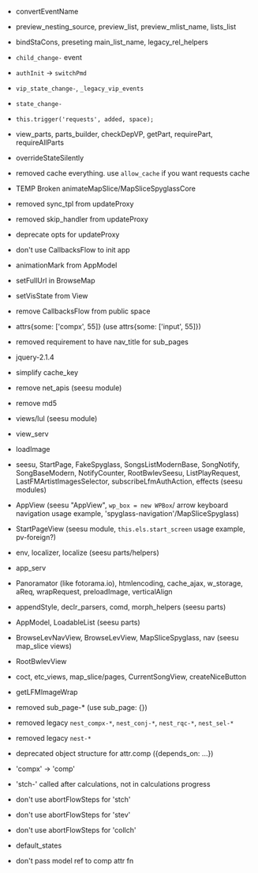 - convertEventName

- preview_nesting_source, preview_list, preview_mlist_name, lists_list

- bindStaCons, preseting main_list_name, legacy_rel_helpers

- `child_change-` event

- `authInit` -> `switchPmd`

- `vip_state_change-`, `_legacy_vip_events`

- `state_change-`

- `this.trigger('requests', added, space);`

- view_parts, parts_builder, checkDepVP, getPart, requirePart, requireAllParts

- overrideStateSilently

- removed cache everything. use `allow_cache` if you want requests cache

- TEMP Broken animateMapSlice/MapSliceSpyglassCore

- removed sync_tpl from updateProxy

- removed skip_handler from updateProxy

- deprecate opts for updateProxy

- don't use CallbacksFlow to init app

- animationMark from AppModel

- setFullUrl in BrowseMap

- setVisState from View

- remove CallbacksFlow from public space

- attrs{some: ['compx', 55]} (use attrs{some: ['input', 55]})

- removed requirement to have nav_title for sub_pages

- jquery-2.1.4

- simplify cache_key

- remove net_apis (seesu module)

- remove md5

- views/lul (seesu module)

- view_serv

- loadImage

- seesu, StartPage, FakeSpyglass, SongsListModernBase, SongNotify, SongBaseModern, NotifyCounter, RootBwlevSeesu, ListPlayRequest, LastFMArtistImagesSelector, subscribeLfmAuthAction, effects (seesu modules)

- AppView (seesu "AppView", `wp_box = new WPBox`/ arrow keyboard navigation usage example, 'spyglass-navigation'/MapSliceSpyglass)

- StartPageView (seesu module, `this.els.start_screen` usage example, pv-foreign?)

- env, localizer, localize (seesu parts/helpers)

- app_serv

- Panoramator (like fotorama.io), htmlencoding, cache_ajax, w_storage, aReq, wrapRequest, preloadImage, verticalAlign

- appendStyle, declr_parsers, comd, morph_helpers (seesu parts)

- AppModel, LoadableList (seesu parts)

- BrowseLevNavView, BrowseLevView, MapSliceSpyglass, nav (seesu map_slice views)

- RootBwlevView

- coct, etc_views, map_slice/pages, CurrentSongView, createNiceButton

- getLFMImageWrap

- removed sub_page-* (use sub_page: {})

- removed legacy `nest_compx-*`, `nest_conj-*`, `nest_rqc-*`, `nest_sel-*`

- removed legacy `nest-*`

- deprecated object structure for attr.comp ({depends_on: ...})

- 'compx' -> 'comp'

- 'stch-' called after calculations, not in calculations progress

- don't use abortFlowSteps for 'stch'

- don't use abortFlowSteps for 'stev'

- don't use abortFlowSteps for 'collch'

- default_states

- don't pass model ref to comp attr fn
